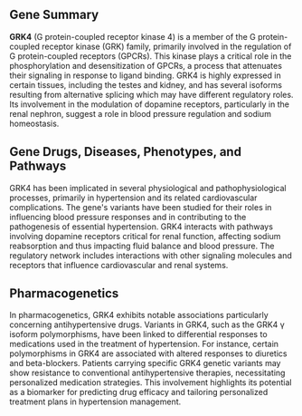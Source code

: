 ## Gene Summary
**GRK4** (G protein-coupled receptor kinase 4) is a member of the G protein-coupled receptor kinase (GRK) family, primarily involved in the regulation of G protein-coupled receptors (GPCRs). This kinase plays a critical role in the phosphorylation and desensitization of GPCRs, a process that attenuates their signaling in response to ligand binding. GRK4 is highly expressed in certain tissues, including the testes and kidney, and has several isoforms resulting from alternative splicing which may have different regulatory roles. Its involvement in the modulation of dopamine receptors, particularly in the renal nephron, suggest a role in blood pressure regulation and sodium homeostasis.

## Gene Drugs, Diseases, Phenotypes, and Pathways
GRK4 has been implicated in several physiological and pathophysiological processes, primarily in hypertension and its related cardiovascular complications. The gene's variants have been studied for their roles in influencing blood pressure responses and in contributing to the pathogenesis of essential hypertension. GRK4 interacts with pathways involving dopamine receptors critical for renal function, affecting sodium reabsorption and thus impacting fluid balance and blood pressure. The regulatory network includes interactions with other signaling molecules and receptors that influence cardiovascular and renal systems.

## Pharmacogenetics
In pharmacogenetics, GRK4 exhibits notable associations particularly concerning antihypertensive drugs. Variants in GRK4, such as the GRK4 γ isoform polymorphisms, have been linked to differential responses to medications used in the treatment of hypertension. For instance, certain polymorphisms in GRK4 are associated with altered responses to diuretics and beta-blockers. Patients carrying specific GRK4 genetic variants may show resistance to conventional antihypertensive therapies, necessitating personalized medication strategies. This involvement highlights its potential as a biomarker for predicting drug efficacy and tailoring personalized treatment plans in hypertension management.